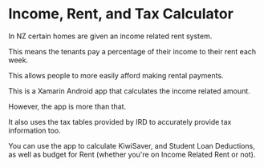 # Income, Rent, and Tax Calculator

In NZ certain homes are given an income related rent system.

This means the tenants pay a percentage of their income to their rent each week.

This allows people to more easily afford making rental payments.

This is a Xamarin Android app that calculates the income related amount.

However, the app is more than that.

It also uses the tax tables provided by IRD to accurately provide tax information too.

You can use the app to calculate KiwiSaver, and Student Loan Deductions, as well as budget for Rent (whether you're on Income Related Rent or not).
